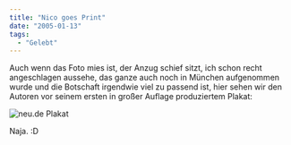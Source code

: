 ```yaml
---
title: "Nico goes Print"
date: "2005-01-13"
tags:
  - "Gelebt"
---
```


Auch wenn das Foto mies ist, der Anzug schief sitzt, ich schon recht angeschlagen aussehe, das ganze auch noch in München aufgenommen wurde und die Botschaft irgendwie viel zu passend ist, hier sehen wir den Autoren vor seinem ersten in großer Auflage produziertem Plakat:

![neu.de Plakat](/img/webpropaganda/229.jpg)

Naja. :D
